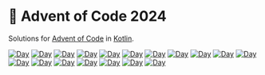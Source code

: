 # 🎄 Advent of Code 2024

Solutions for [Advent of Code](https://adventofcode.com/) in [Kotlin](https://kotlinlang.org).

<!--SOLUTIONS-->

[![Day](https://badgen.net/badge/01/%E2%98%85%E2%98%85/green)](kotlin/solutions/Day01.kt)
[![Day](https://badgen.net/badge/02/%E2%98%85%E2%98%85/green)](kotlin/solutions/Day02.kt)
[![Day](https://badgen.net/badge/03/%E2%98%85%E2%98%85/green)](kotlin/solutions/Day03.kt)
[![Day](https://badgen.net/badge/04/%E2%98%85%E2%98%85/green)](kotlin/solutions/Day04.kt)
[![Day](https://badgen.net/badge/05/%E2%98%85%E2%98%85/green)](kotlin/solutions/Day05.kt)
[![Day](https://badgen.net/badge/06/%E2%98%85%E2%98%85/green)](kotlin/solutions/Day06.kt)
[![Day](https://badgen.net/badge/07/%E2%98%85%E2%98%85/green)](kotlin/solutions/Day07.kt)
[![Day](https://badgen.net/badge/08/%E2%98%85%E2%98%85/green)](kotlin/solutions/Day08.kt)
[![Day](https://badgen.net/badge/09/%E2%98%85%E2%98%85/green)](kotlin/solutions/Day09.kt)
[![Day](https://badgen.net/badge/10/%E2%98%85%E2%98%85/green)](kotlin/solutions/Day10.kt)
[![Day](https://badgen.net/badge/11/%E2%98%85%E2%98%85/green)](kotlin/solutions/Day11.kt)
[![Day](https://badgen.net/badge/12/%E2%98%85%E2%98%85/green)](kotlin/solutions/Day12.kt)
[![Day](https://badgen.net/badge/13/%E2%98%85%E2%98%85/green)](kotlin/solutions/Day13.kt)
[![Day](https://badgen.net/badge/14/%E2%98%85%E2%98%85/green)](kotlin/solutions/Day14.kt)
[![Day](https://badgen.net/badge/15/%E2%98%85%E2%98%85/green)](kotlin/solutions/Day15.kt)
[![Day](https://badgen.net/badge/16/%E2%98%85%E2%98%85/green)](kotlin/solutions/Day16.kt)
[![Day](https://badgen.net/badge/17/%E2%98%85/green)](kotlin/solutions/Day16.kt)
[![Day](https://badgen.net/badge/18/%E2%98%85%E2%98%85/green)](kotlin/solutions/Day16.kt)
<!--/SOLUTIONS-->
